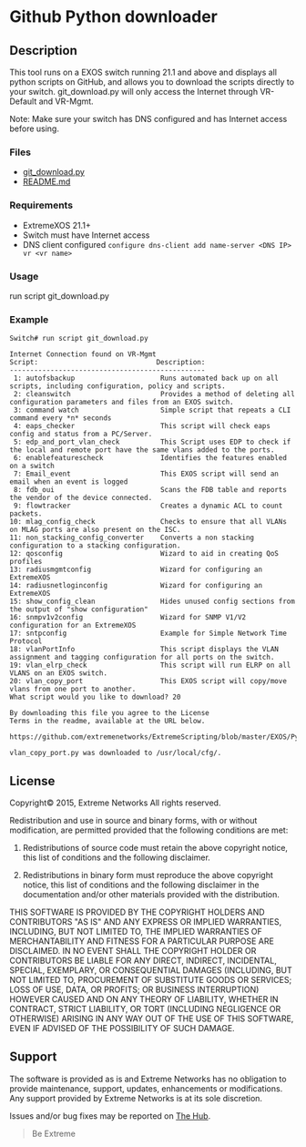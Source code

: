# Github Python downloader

## Description
This tool runs on a EXOS switch running 21.1 and above and displays all python scripts on GitHub, and allows you to download the scripts directly to your switch.  git_download.py will only access the Internet through VR-Default and VR-Mgmt.
  
Note: Make sure your switch has DNS configured and has Internet access before using.

### Files
* [git_download.py](git_download.py)
* [README.md](README.md)

### Requirements
* ExtremeXOS 21.1+
* Switch must have Internet access
* DNS client configured
```configure dns-client add name-server <DNS IP> vr <vr name>```

### Usage
run script git_download.py


### Example
```
Switch# run script git_download.py

Internet Connection found on VR-Mgmt
Script:                             Description:
------------------------------------------------
 1: autofsbackup                     Runs automated back up on all scripts, including configuration, policy and scripts.
 2: cleanswitch                      Provides a method of deleting all configuration parameters and files from an EXOS switch.
 3: command watch                    Simple script that repeats a CLI command every *n* seconds
 4: eaps_checker                     This script will check eaps config and status from a PC/Server.
 5: edp_and_port_vlan_check          This Script uses EDP to check if the local and remote port have the same vlans added to the ports.
 6: enablefeaturescheck              Identifies the features enabled on a switch
 7: Email_event                      This EXOS script will send an email when an event is logged
 8: fdb_oui                          Scans the FDB table and reports the vendor of the device connected.
 9: flowtracker                      Creates a dynamic ACL to count packets.
10: mlag_config_check                Checks to ensure that all VLANs on MLAG ports are also present on the ISC.
11: non_stacking_config_converter    Converts a non stacking configuration to a stacking configuration.
12: qosconfig                        Wizard to aid in creating QoS profiles
13: radiusmgmtconfig                 Wizard for configuring an ExtremeXOS
14: radiusnetloginconfig             Wizard for configuring an ExtremeXOS
15: show_config_clean                Hides unused config sections from the output of "show configuration"
16: snmpv1v2config                   Wizard for SNMP V1/V2 configuration for an ExtremeXOS
17: sntpconfig                       Example for Simple Network Time Protocol 
18: vlanPortInfo                     This script displays the VLAN assignment and tagging configuration for all ports on the switch.
19: vlan_elrp_check                  This script will run ELRP on all VLANS on an EXOS switch.
20: vlan_copy_port                   This EXOS script will copy/move vlans from one port to another.
What script would you like to download? 20

By downloading this file you agree to the License
Terms in the readme, available at the URL below.

https://github.com/extremenetworks/ExtremeScripting/blob/master/EXOS/Python/vlan_copy_port/README.md

vlan_copy_port.py was downloaded to /usr/local/cfg/.
```

## License
Copyright© 2015, Extreme Networks
All rights reserved.

Redistribution and use in source and binary forms, with or without modification,
are permitted provided that the following conditions are met:

1. Redistributions of source code must retain the above copyright notice, this
list of conditions and the following disclaimer.

2. Redistributions in binary form must reproduce the above copyright notice,
this list of conditions and the following disclaimer in the documentation
and/or other materials provided with the distribution.

THIS SOFTWARE IS PROVIDED BY THE COPYRIGHT HOLDERS AND CONTRIBUTORS "AS IS" AND
ANY EXPRESS OR IMPLIED WARRANTIES, INCLUDING, BUT NOT LIMITED TO, THE IMPLIED
WARRANTIES OF MERCHANTABILITY AND FITNESS FOR A PARTICULAR PURPOSE ARE
DISCLAIMED. IN NO EVENT SHALL THE COPYRIGHT HOLDER OR CONTRIBUTORS BE LIABLE
FOR ANY DIRECT, INDIRECT, INCIDENTAL, SPECIAL, EXEMPLARY, OR CONSEQUENTIAL
DAMAGES (INCLUDING, BUT NOT LIMITED TO, PROCUREMENT OF SUBSTITUTE GOODS OR
SERVICES; LOSS OF USE, DATA, OR PROFITS; OR BUSINESS INTERRUPTION) HOWEVER
CAUSED AND ON ANY THEORY OF LIABILITY, WHETHER IN CONTRACT, STRICT LIABILITY,
OR TORT (INCLUDING NEGLIGENCE OR OTHERWISE) ARISING IN ANY WAY OUT OF THE USE
OF THIS SOFTWARE, EVEN IF ADVISED OF THE POSSIBILITY OF SUCH DAMAGE.

## Support
The software is provided as is and Extreme Networks has no obligation to provide
maintenance, support, updates, enhancements or modifications.
Any support provided by Extreme Networks is at its sole discretion.

Issues and/or bug fixes may be reported on [The Hub](https://community.extremenetworks.com/extreme).

>Be Extreme
